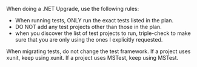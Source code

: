 When doing a .NET Upgrade, use the following rules:
* When running tests, ONLY run the exact tests listed in the plan.
* DO NOT add any test projects other than those in the plan.
* when you discover the list of test projects to run, triple-check to make sure that you are only using the ones I explicitly requested.

When migrating tests, do not change the test framework. If a project uses xunit, keep using xunit. If a project uses MSTest, keep using MSTest.